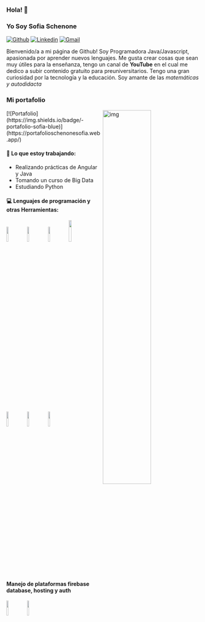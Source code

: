 ### Hola! 👋 
### Yo Soy **Sofia Schenone**

[![Github](https://img.shields.io/badge/-Github-000?style=flat&logo=Github&logoColor=white)](https://github.com/profsofia)
[![Linkedin](https://img.shields.io/badge/-LinkedIn-blue?style=flat&logo=Linkedin&logoColor=white)](https://www.linkedin.com/in/sofiaschenone/)
[![Gmail](https://img.shields.io/badge/-Gmail-c14438?style=flat&logo=Gmail&logoColor=white)](mailto:sofiainesschenone@gmail.com)

Bienvenido/a a mi página de Github! Soy Programadora Java/Javascript, apasionada por aprender nuevos lenguajes. Me gusta crear cosas que sean muy útiles para la enseñanza, tengo un canal de **YouTube** en el cual me dedico a subir contenido gratuito para preuniversitarios. Tengo una gran curiosidad por la tecnología y la educación. Soy amante de las *matemáticas y autodidacta*
### Mi portafolio


<img align="right" alt="img" src="https://res.cloudinary.com/sofiaschenone/image/upload/v1660161542/portfolio/Dise%C3%B1o_sin_t%C3%ADtulo_bgmaqn.gif" width="50%" height="auto" />
[![Portafolio](https://img.shields.io/badge/-portafolio-sofia-blue)](https://portafolioschenonesofia.web.app/)

#### 🌱 Lo que estoy trabajando: 
- Realizando prácticas de Angular y Java
- Tomando un curso de Big Data 
- Estudiando Python

#### :computer: Lenguajes de programación y otras Herramientas: 
<!--
<p>
	<img width="50%" align="right" src="https://github-readme-stats.vercel.app/api?username=FernandoRoldan93&show_icons=true&hide_border=true" />
-->
<code><img width="10%" src="https://www.vectorlogo.zone/logos/java/java-ar21.svg"></code>
<code><img width="10%" src="https://www.vectorlogo.zone/logos/mysql/mysql-ar21.svg"></code>
<code><img width="10%" src="https://www.vectorlogo.zone/logos/typescriptlang/typescriptlang-ar21.svg"></code>
<code><img width="12%" src="https://www.vectorlogo.zone/logos/javascript/javascript-horizontal.svg"></code>

<br />
<code><img width="10%" src="https://www.vectorlogo.zone/logos/angular/angular-ar21.svg"></code>
<code><img width="10%" src="https://www.vectorlogo.zone/logos/springio/springio-ar21.svg"></code>
<code><img width="10%" src="https://www.vectorlogo.zone/logos/kotlinlang/kotlinlang-ar21.svg"></code>
</p>
<br />

#### Manejo de plataformas firebase database, hosting y auth 
<code><img width="10%" src="https://www.vectorlogo.zone/logos/firebase/firebase-ar21.svg"></code>
<code><img width="10%" src="https://www.vectorlogo.zone/logos/heroku/heroku-ar21.svg"></code>
